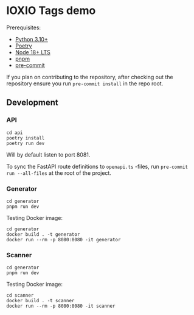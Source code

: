 # IOXIO Tags demo

Prerequisites:

- [Python 3.10+](https://www.python.org/downloads/)
- [Poetry](https://python-poetry.org/docs/#installation)
- [Node 18+ LTS](https://nodejs.org/en/)
- [pnpm](https://pnpm.io/installation)
- [pre-commit](https://pre-commit.com/#install)

If you plan on contributing to the repository, after checking out the repository ensure you run
`pre-commit install` in the repo root.

## Development

### API

```shell
cd api
poetry install
poetry run dev
```

Will by default listen to port 8081.

To sync the FastAPI route definitions to `openapi.ts` -files, run `pre-commit run --all-files` at
the root of the project.

### Generator

```shell
cd generator
pnpm run dev
```

Testing Docker image:

```shell
cd generator
docker build . -t generator
docker run --rm -p 8080:8080 -it generator
```

### Scanner

```shell
cd generator
pnpm run dev
```

Testing Docker image:

```shell
cd scanner
docker build . -t scanner
docker run --rm -p 8080:8080 -it scanner
```
